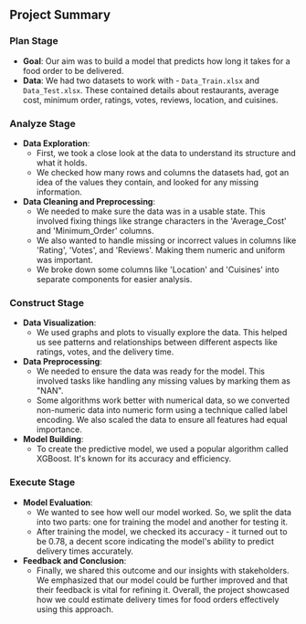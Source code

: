 ## Project Summary

### Plan Stage
- **Goal**: Our aim was to build a model that predicts how long it takes for a food order to be delivered.
- **Data**: We had two datasets to work with - `Data_Train.xlsx` and `Data_Test.xlsx`. These contained details about restaurants, average cost, minimum order, ratings, votes, reviews, location, and cuisines.

### Analyze Stage
- **Data Exploration**:
  - First, we took a close look at the data to understand its structure and what it holds.
  - We checked how many rows and columns the datasets had, got an idea of the values they contain, and looked for any missing information.
- **Data Cleaning and Preprocessing**:
  - We needed to make sure the data was in a usable state. This involved fixing things like strange characters in the 'Average_Cost' and 'Minimum_Order' columns.
  - We also wanted to handle missing or incorrect values in columns like 'Rating', 'Votes', and 'Reviews'. Making them numeric and uniform was important.
  - We broke down some columns like 'Location' and 'Cuisines' into separate components for easier analysis.

### Construct Stage
- **Data Visualization**:
  - We used graphs and plots to visually explore the data. This helped us see patterns and relationships between different aspects like ratings, votes, and the delivery time.
- **Data Preprocessing**:
  - We needed to ensure the data was ready for the model. This involved tasks like handling any missing values by marking them as "NAN".
  - Some algorithms work better with numerical data, so we converted non-numeric data into numeric form using a technique called label encoding. We also scaled the data to ensure all features had equal importance.
- **Model Building**:
  - To create the predictive model, we used a popular algorithm called XGBoost. It's known for its accuracy and efficiency.

### Execute Stage
- **Model Evaluation**:
  - We wanted to see how well our model worked. So, we split the data into two parts: one for training the model and another for testing it.
  - After training the model, we checked its accuracy - it turned out to be 0.78, a decent score indicating the model's ability to predict delivery times accurately.
- **Feedback and Conclusion**:
  - Finally, we shared this outcome and our insights with stakeholders. We emphasized that our model could be further improved and that their feedback is vital for refining it. Overall, the project showcased how we could estimate delivery times for food orders effectively using this approach.
